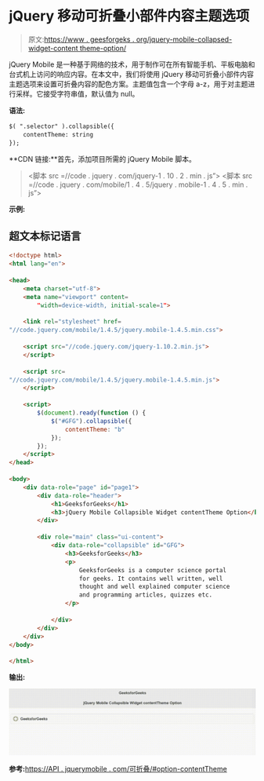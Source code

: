 # jQuery 移动可折叠小部件内容主题选项

> 原文:[https://www . geesforgeks . org/jquery-mobile-collapsed-widget-content theme-option/](https://www.geeksforgeeks.org/jquery-mobile-collapsible-widget-contenttheme-option/)

jQuery Mobile 是一种基于网络的技术，用于制作可在所有智能手机、平板电脑和台式机上访问的响应内容。在本文中，我们将使用 jQuery 移动可折叠小部件内容主题选项来设置可折叠内容的配色方案。主题值包含一个字母 a-z，用于对主题进行采样。它接受字符串值，默认值为 null。

**语法:**

```html
$( ".selector" ).collapsible({
    contentTheme: string
});
```

**CDN 链接:**首先，添加项目所需的 jQuery Mobile 脚本。

> <link rel="”stylesheet”" href="”//code.jquery.com/mobile/1.4.5/jquery.mobile-1.4.5.min.css”">
> <脚本 src =//code . jquery . com/jquery-1 . 10 . 2 . min . js”></脚本>
> <脚本 src =//code . jquery . com/mobile/1 . 4 . 5/jquery . mobile-1 . 4 . 5 . min . js”></脚本>

**示例:**

## 超文本标记语言

```html
<!doctype html>
<html lang="en">

<head>
    <meta charset="utf-8">
    <meta name="viewport" content=
        "width=device-width, initial-scale=1">

    <link rel="stylesheet" href=
"//code.jquery.com/mobile/1.4.5/jquery.mobile-1.4.5.min.css">

    <script src="//code.jquery.com/jquery-1.10.2.min.js">
    </script>

    <script src=
"//code.jquery.com/mobile/1.4.5/jquery.mobile-1.4.5.min.js">
    </script>

    <script>
        $(document).ready(function () {
            $("#GFG").collapsible({
                contentTheme: "b"
            });
        });
    </script>
</head>

<body>
    <div data-role="page" id="page1">
        <div data-role="header">
            <h1>GeeksforGeeks</h1>
            <h3>jQuery Mobile Collapsible Widget contentTheme Option</h3>
        </div>

        <div role="main" class="ui-content">
            <div data-role="collapsible" id="GFG">
                <h3>GeeksforGeeks</h3>
                <p>
                    GeeksforGeeks is a computer science portal
                    for geeks. It contains well written, well
                    thought and well explained computer science
                    and programming articles, quizzes etc.
                </p>

            </div>
        </div>
    </div>
</body>

</html>
```

**输出:**

![](img/3eca60bdbada6c02f9de516e649a2060.png)

**参考:**[https://API . jquerymobile . com/可折叠/#option-contentTheme](https://api.jquerymobile.com/collapsible/#option-contentTheme)